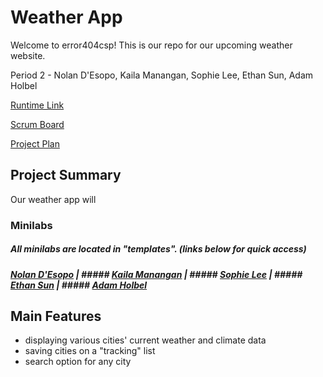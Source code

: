 # Weather App
Welcome to error404csp! This is our repo for our upcoming weather website.

Period 2 - Nolan D'Esopo, Kaila Manangan, Sophie Lee, Ethan Sun, Adam Holbel

[Runtime Link](/)

[Scrum Board](https://github.com/error404csp/weather/projects/1)

[Project Plan](https://docs.google.com/document/d/198r8o5Rhn9HF1gURlcYtmXif4h5XTN45CRm51yuZeDY/edit)

## Project Summary
Our weather app will 

### Minilabs
##### All minilabs are located in "templates". (links below for quick access)
##### [Nolan D'Esopo](/) | ##### [Kaila Manangan](/) | ##### [Sophie Lee](/) | ##### [Ethan Sun](/) | ##### [Adam Holbel](/)

## Main Features
- displaying various cities' current weather and climate data
- saving cities on a "tracking" list
- search option for any city
